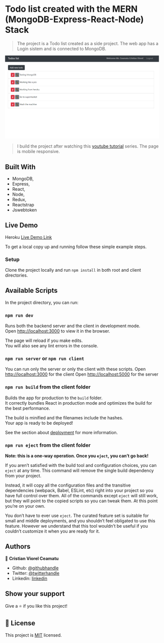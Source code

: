 # Todo list created with the MERN (MongoDB-Express-React-Node) Stack

> The project is a Todo list created as a side project. The web app has a Login sistem and is connected to MongoDB.

![screenshot](./app-screenshot-full.png)

> I build the project after watching this [youtube tutorial](https://www.youtube.com/watch?v=PBTYxXADG_k&list=PLillGF-RfqbbiTGgA77tGO426V3hRF9iE) series.
> The page is mobile responsive.

## Built With

- MongoDB,
- Express,
- React,
- Node,
- Redux,
- Reactstrap
- Jswebtoken

## Live Demo

Heroku [Live Demo Link](https://mern-stack-todos-cristian.herokuapp.com/)


To get a local copy up and running follow these simple example steps.

### Setup

Clone the project locally and run `npm install` in both root and client directories.

## Available Scripts

In the project directory, you can run:

### `npm run dev`

Runs both the backend server and the client in development mode.<br />
Open [http://localhost:3000](http://localhost:3000) to view it in the browser.

The page will reload if you make edits.<br />
You will also see any lint errors in the console.

### `npm run server` or `npm run client`

You can run only the server or only the client with these scripts.
Open [http://localhost:3000](http://localhost:3000) for the client
Open [http://localhost:5000](http://localhost:5000) for the server

### `npm run build` from the client folder

Builds the app for production to the `build` folder.<br />
It correctly bundles React in production mode and optimizes the build for the best performance.

The build is minified and the filenames include the hashes.<br />
Your app is ready to be deployed!

See the section about [deployment](https://facebook.github.io/create-react-app/docs/deployment) for more information.

### `npm run eject` from the client folder

**Note: this is a one-way operation. Once you `eject`, you can’t go back!**

If you aren’t satisfied with the build tool and configuration choices, you can `eject` at any time. This command will remove the single build dependency from your project.

Instead, it will copy all the configuration files and the transitive dependencies (webpack, Babel, ESLint, etc) right into your project so you have full control over them. All of the commands except `eject` will still work, but they will point to the copied scripts so you can tweak them. At this point you’re on your own.

You don’t have to ever use `eject`. The curated feature set is suitable for small and middle deployments, and you shouldn’t feel obligated to use this feature. However we understand that this tool wouldn’t be useful if you couldn’t customize it when you are ready for it.


## Authors

👤 **Cristian Viorel Ceamatu**

- Github: [@githubhandle](https://github.com/cristianCeamatu)
- Twitter: [@twitterhandle](https://twitter.com/CeamatuV)
- Linkedin: [linkedin](https://www.linkedin.com/in/ceamatu-cristian-viorel-7a5469136/)


## Show your support

Give a ⭐️ if you like this project!


## 📝 License

This project is [MIT](lic.url) licensed.

